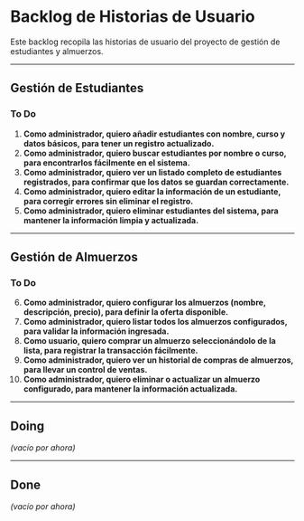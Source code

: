 # Backlog de Historias de Usuario

Este backlog recopila las historias de usuario del proyecto de gestión de estudiantes y almuerzos.  
 

---

## Gestión de Estudiantes

### To Do
1. **Como administrador, quiero añadir estudiantes con nombre, curso y datos básicos, para tener un registro actualizado.**  
2. **Como administrador, quiero buscar estudiantes por nombre o curso, para encontrarlos fácilmente en el sistema.**  
3. **Como administrador, quiero ver un listado completo de estudiantes registrados, para confirmar que los datos se guardan correctamente.**  
4. **Como administrador, quiero editar la información de un estudiante, para corregir errores sin eliminar el registro.**  
5. **Como administrador, quiero eliminar estudiantes del sistema, para mantener la información limpia y actualizada.**

---

## Gestión de Almuerzos

### To Do
6. **Como administrador, quiero configurar los almuerzos (nombre, descripción, precio), para definir la oferta disponible.**  
7. **Como administrador, quiero listar todos los almuerzos configurados, para validar la información ingresada.**  
8. **Como usuario, quiero comprar un almuerzo seleccionándolo de la lista, para registrar la transacción fácilmente.**  
9. **Como administrador, quiero ver un historial de compras de almuerzos, para llevar un control de ventas.**  
10. **Como administrador, quiero eliminar o actualizar un almuerzo configurado, para mantener la información actualizada.**

---

## Doing
_(vacío por ahora)_

---

## Done
_(vacío por ahora)_
